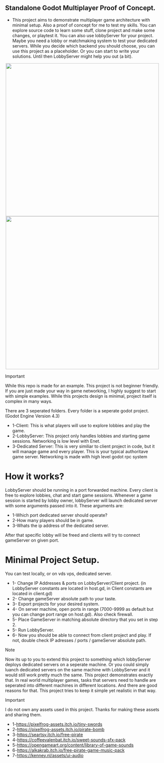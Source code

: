 
## Standalone Godot Multiplayer Proof of Concept.
- This project aims to demonstrate multiplayer game architecture with minimal setup.
Also a proof of concept for me to test my skills.
You can explore source code to learn some stuff, clone project and make some changes, or playtest it.
You can also use lobbyServer for your project. Maybe you need a lobby or matchmaking system to test your dedicated servers.
While you decide which backend you should choose, you can use this project as a placeholder.
Or you can start to write your solutions. Until then LobbyServer might help you out (a bit).

<p align="center">
  <img src="https://media4.giphy.com/media/v1.Y2lkPTc5MGI3NjExYzFoaTdvZjAwZDc0bm41Z3Z6amNkbWk1cmJ5aGlpd3F0ZDdsN253aiZlcD12MV9pbnRlcm5hbF9naWZfYnlfaWQmY3Q9Zw/WsjNQeS6MLhEsxXRHF/giphy.webp" width="500"/>
  <img src="https://media2.giphy.com/media/v1.Y2lkPTc5MGI3NjExNWlqenlva29vaHhoajZ4YjVrcng2emo4anhiMXFvaTZ3eDcyY3M0NiZlcD12MV9pbnRlcm5hbF9naWZfYnlfaWQmY3Q9Zw/O8qlZDH6OQKU6pT0n3/giphy.webp" width="500"/>
</p>

> [!IMPORTANT]
> While this repo is made for an example. This project is not beginner friendly.
> If you are just made your way in game networking, I highly suggest to start with simple examples.
> While this projects design is minimal, project itself is complex in many ways.


 There are 3 seperated folders. Every folder is a seperate godot project. (Godot Engine Version 4.3)
- 1-Client: This is what players will use to explore lobbies and play the game.
- 2-LobbyServer: This project only handles lobbies and starting game sessions. Networking is low level with Enet.
- 3-Dedicated Server: This is very similiar to client project in code, but it will manage game and every player. This is your typical authoritave game server. Networking is made with high level godot rpc system

# How it works?
LobbyServer should be running in a port forwarded machine. Every client is free to explore lobbies, chat and start game sessions.
Whenever a game session is started by lobby owner, lobbyServer will launch dedicated server with some arguments passed into it.
These arguments are:

- 1-Which port dedicated server should operate?
- 2-How many players should be in game.
- 3-Whats the ip address of the dedicated server.

 After that specific lobby will be freed and clients will try to connect gameServer on given port.

# Minimal Project Setup.
 You can test locally, or on vds vps, dedicated server.
- 1- Change IP Addresses & ports on LobbyServer/Client project. (in LobbyServer constants are located in host.gd, in Client constants are located in client.gd)
- 2- Change gameServer absolute path to your taste.
- 3- Export projects for your desired system.
- 4- On server machine, open ports in range (7000-9999 as default but you can change port range on host.gd). Also check firewall.
- 5- Place GameServer in matching absolute directory that you set in step 2.
- 5- Run LobbyServer.
- 6- Now you should be able to connect from client project and play. If not, double check IP adresses / ports / gameServer absolute path.

> [!NOTE]
> Now its up to you to extend this project to something which lobbyServer deploys dedicated servers on a seperate machine.
> Or you could simply luanch dedicated servers on the same machine with LobbyServer and it would still work pretty much the same.
> This project demonstrates exactly that. In real world multiplayer games, tasks that servers need to handle are seperated into different machines in different locations.
> And there are good reasons for that. This project tries to keep it simple yet realistic in that way.


> [!IMPORTANT]
> I do not own any assets used in this project. Thanks for making these assets and sharing them.
> - 1-https://pixelfrog-assets.itch.io/tiny-swords
> - 2-https://pixelfrog-assets.itch.io/pirate-bomb
> - 3-https://seartsy.itch.io/free-pirate
> - 4-https://coffeevalenbat.itch.io/sweet-sounds-sfx-pack
> - 5-https://opengameart.org/content/library-of-game-sounds
> - 6-https://alkakrab.itch.io/free-pirate-game-music-pack
> - 7-https://kenney.nl/assets/ui-audio
